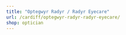 ```yaml
---
title: "Optegwyr Radyr / Radyr Eyecare"
url: /cardiff/optegwyr-radyr-radyr-eyecare/
shop: optician
---
```

